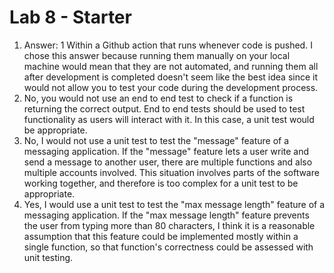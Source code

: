 # Lab 8 - Starter
1. Answer: 1 Within a Github action that runs whenever code is pushed. I chose this answer because running them manually on your local machine would mean that they are not automated, and running them all after development is completed doesn't seem like the best idea since it would not allow you to test your code during the development process.  
2. No, you would not use an end to end test to check if a function is returning the correct output. End to end tests should be used to test functionality as users will interact with it. In this case, a unit test would be appropriate.  
3. No, I would not use a unit test to test the "message" feature of a messaging application. If the "message" feature lets a user write and send a message to another user, there are multiple functions and also multiple accounts involved. This situation involves parts of the software working together, and therefore is too complex for a unit test to be appropriate.  
4. Yes, I would use a unit test to test the "max message length" feature of a messaging application. If the "max message length" feature prevents the user from typing more than 80 characters, I think it is a reasonable assumption that this feature could be implemented mostly within a single function, so that function's correctness could be assessed with unit testing.